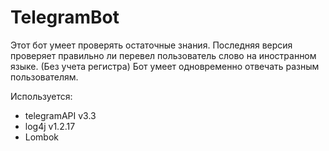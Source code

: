 # TelegramBot
Этот бот умеет проверять остаточные знания. 
Последняя версия проверяет правильно ли перевел пользователь слово на иностранном языке. (Без учета регистра)
Бот умеет одновременно отвечать разным пользователям.

Используется: 
* telegramAPI v3.3
* log4j v1.2.17
* Lombok
